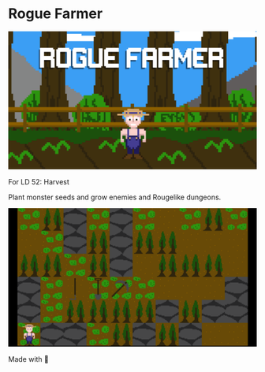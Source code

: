 <h1>Rogue Farmer</h1>

<p align="center">
  <img src="/Documents/RogueFarmerTitle.gif">
</p>

For LD 52: Harvest

Plant monster seeds and grow enemies and Rougelike dungeons.

<p align="center">
  <img src="/Documents/RogueFarmerDemo01.gif">
</p>

Made with :blue_heart: